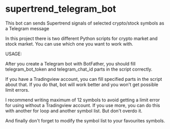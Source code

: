 # supertrend_telegram_bot
This bot can sends Supertrend signals of selected crypto/stock symbols as a Telegram message

In this project there is two different Python scripts for crypto market and stock market. You can use which one you want to work with. 

USAGE:

After you create a Telegram bot with BotFather, you should fill telegram_bot_token and telegram_chat_id parts in the script correctly.

If you have a Tradingview account, you can fill specified parts in the script about that. If you do that, bot will work better and you won't get possible limit errors.

I recommend writing maximum of 12 symbols to avoid getting a limit error for using without a Tradingview account. If you use more, you can do this with another for loop and another symbol list. But don't overdo it.

And finally don't forget to modify the symbol list to your favourites symbols. 
